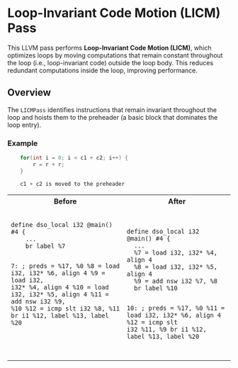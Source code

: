 # Loop-Invariant Code Motion (LICM) Pass

This LLVM pass performs **Loop-Invariant Code Motion (LICM)**, which optimizes loops by moving computations that remain constant throughout the loop (i.e., loop-invariant code) outside the loop body. This reduces redundant computations inside the loop, improving performance.

## Overview

The `LICMPass` identifies instructions that remain invariant throughout the loop and hoists them to the preheader (a basic block that dominates the loop entry).

### Example


```c++
    for(int i = 0; i < c1 + c2; i++) {
        r = r + r;
    }

    c1 + c2 is moved to the preheader
```

<table>
    <tr>
        <th>Before</th>
        <th>After</th>
    </tr>
    <tr>
        <td>
            <pre>
<code>
define dso_local i32 @main() #4 {
    ...
    br label %7

7:                                                ; preds = %17, %0
  %8 = load i32, i32* %6, align 4
  %9 = load i32, i32* %4, align 4
  %10 = load i32, i32* %5, align 4
  %11 = add nsw i32 %9, %10
  %12 = icmp slt i32 %8, %11
  br i1 %12, label %13, label %20

</code>
            </pre>
        </td>
        <td>
            <pre>
<code>
define dso_local i32 @main() #4 {
  ...
  %7 = load i32, i32* %4, align 4
  %8 = load i32, i32* %5, align 4
  %9 = add nsw i32 %7, %8
  br label %10

10:                                               ; preds = %17, %0
  %11 = load i32, i32* %6, align 4
  %12 = icmp slt i32 %11, %9
  br i1 %12, label %13, label %20
</code>
            </pre>
        </td>
    </tr>
</table>